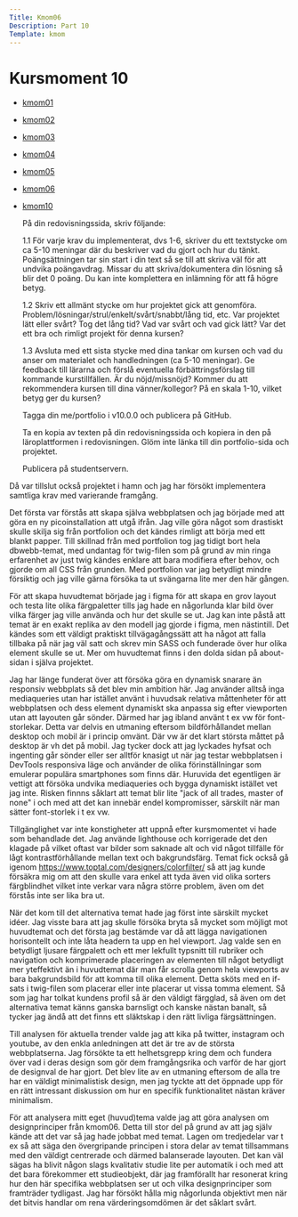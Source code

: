 ```yaml
---
Title: Kmom06
Description: Part 10
Template: kmom
---
```


Kursmoment 10
==================

* [kmom01](kmom01)
* [kmom02](kmom02)
* [kmom03](kmom03)
* [kmom04](kmom04)
* [kmom05](kmom05)
* [kmom06](kmom06)
* [kmom10](kmom10)





    På din redovisningssida, skriv följande:

    1.1 För varje krav du implementerat, dvs 1-6, skriver du ett textstycke om ca 5-10 meningar där du beskriver vad du gjort och hur du tänkt. Poängsättningen tar sin start i din text så se till att skriva väl för att undvika poängavdrag. Missar du att skriva/dokumentera din lösning så blir det 0 poäng. Du kan inte komplettera en inlämning för att få högre betyg.

    1.2 Skriv ett allmänt stycke om hur projektet gick att genomföra. Problem/lösningar/strul/enkelt/svårt/snabbt/lång tid, etc. Var projektet lätt eller svårt? Tog det lång tid? Vad var svårt och vad gick lätt? Var det ett bra och rimligt projekt för denna kursen?

    1.3 Avsluta med ett sista stycke med dina tankar om kursen och vad du anser om materialet och handledningen (ca 5-10 meningar). Ge feedback till lärarna och förslå eventuella förbättringsförslag till kommande kurstillfällen. Är du nöjd/missnöjd? Kommer du att rekommendera kursen till dina vänner/kollegor? På en skala 1-10, vilket betyg ger du kursen?

    Tagga din me/portfolio i v10.0.0 och publicera på GitHub.

    Ta en kopia av texten på din redovisningssida och kopiera in den på läroplattformen i redovisningen. Glöm inte länka till din portfolio-sida och projektet.

    Publicera på studentservern.

Då var tillslut också projektet i hamn och jag har försökt implementera samtliga krav med varierande framgång. 

Det första var förstås att skapa själva webbplatsen och jag började med att göra en ny picoinstallation att utgå ifrån. Jag ville göra något som drastiskt skulle skilja sig från portfolion och det kändes rimligt att börja med ett blankt papper. Till skillnad från med portfolion tog jag tidigt bort hela dbwebb-temat, med undantag för twig-filen som på grund av min ringa erfarenhet av just twig kändes enklare att bara modifiera efter behov, och gjorde om all CSS från grunden. Med portfolion var jag betydligt mindre försiktig och jag ville gärna försöka ta ut svängarna lite mer den här gången.

För att skapa huvudtemat började jag i figma för att skapa en grov layout och testa lite olika färgpaletter tills jag hade en någorlunda klar bild över vilka färger jag ville använda och hur det skulle se ut. Jag kan inte påstå att temat är en exakt replika av den modell jag gjorde i figma, men nästintill. Det kändes som ett väldigt praktiskt tillvägagångssätt att ha något att falla tillbaka på när jag väl satt och skrev min SASS och funderade över hur olika element skulle se ut. Mer om huvudtemat finns i den dolda sidan på about-sidan i själva projektet.

Jag har länge funderat över att försöka göra en dynamisk snarare än responsiv webbplats så det blev min ambition här. Jag använder alltså inga mediaqueries utan har istället använt i huvudsak relativa måttenheter för att webbplatsen och dess element dynamiskt ska anpassa sig efter viewporten utan att layouten går sönder. Därmed har jag ibland använt t ex vw för font-storlekar. Detta var delvis en utmaning eftersom bildförhållandet mellan desktop och mobil är i princip omvänt. Där vw är det klart största måttet på desktop är vh det på mobil. Jag tycker dock att jag lyckades hyfsat och ingenting går sönder eller ser alltför knasigt ut när jag testar webbplatsen i DevTools responsiva läge och använder de olika förinställningar som emulerar populära smartphones som finns där. Huruvida det egentligen är vettigt att försöka undvika mediaqueries och bygga dynamiskt istället vet jag inte. Risken finnns såklart att temat blir lite "jack of all trades, master of none" i och med att det kan innebär endel kompromisser, särskilt när man sätter font-storlek i t ex vw.

Tillgänglighet var inte konstigheter att uppnå efter kursmomentet vi hade som behandlade det. Jag använde lighthouse och korrigerade det den klagade på vilket oftast var bilder som saknade alt och vid något tillfälle för lågt kontrastförhållande mellan text och bakgrundsfärg. Temat fick också gå igenom https://www.toptal.com/designers/colorfilter/ så att jag kunde försäkra mig om att den skulle vara enkel att tyda även vid olika sorters färgblindhet vilket inte verkar vara några större problem, även om det förstås inte ser lika bra ut.

När det kom till det alternativa temat hade jag först inte särskilt mycket idéer. Jag visste bara att jag skulle försöka bryta så mycket som möjligt mot huvudtemat och det första jag bestämde var då att lägga navigationen horisontellt och inte låta headern ta upp en hel viewport. Jag valde sen en betydligt ljusare färgpalett och ett mer lekfullt typsnitt till rubriker och navigation och komprimerade placeringen av elementen till något betydligt mer yteffektivt än i huvudtemat där man får scrolla genom hela viewports av bara bakgrundsbild för att komma till olika element. Detta sköts med en if-sats i twig-filen som placerar eller inte placerar ut vissa tomma element. Så som jag har tolkat kundens profil så är den väldigt färgglad, så även om det alternativa temat känns ganska barnsligt och kanske nästan banalt, så tycker jag ändå att det finns ett släktskap i den rätt livliga färgsättningen.

Till analysen för aktuella trender valde jag att kika på twitter, instagram och youtube, av den enkla anledningen att det är tre av de största webbplatserna. Jag försökte ta ett helhetsgrepp kring dem och fundera över vad i deras design som gör dem framgångsrika och varför de har gjort de designval de har gjort. Det blev lite av en utmaning eftersom de alla tre har en väldigt minimalistisk design, men jag tyckte att det öppnade upp för en rätt intressant diskussion om hur en specifik funktionalitet nästan kräver minimalism. 

För att analysera mitt eget (huvud)tema valde jag att göra analysen om designprinciper från kmom06. Detta till stor del på grund av att jag själv kände att det var så jag hade jobbat med temat. Lagen om tredjedelar var t ex så att säga den övergripande principen i stora delar av temat tillsammans med den väldigt centrerade och därmed balanserade layouten. Det kan väl sägas ha blivit någon slags kvalitativ studie lite per automatik i och med att det bara förekommer ett studieobjekt, där jag framförallt har resonerat kring hur den här specifika webbplatsen ser ut och vilka designprinciper som framträder tydligast. Jag har försökt hålla mig någorlunda objektivt men när det bitvis handlar om rena värderingsomdömen är det såklart svårt. 
